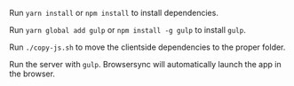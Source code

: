 Run `yarn install` or `npm install` to install dependencies.

Run `yarn global add gulp` or `npm install -g gulp` to install `gulp`.

Run `./copy-js.sh` to move the clientside dependencies to the proper folder.

Run the server with `gulp`. Browsersync will automatically launch the app in the browser.
